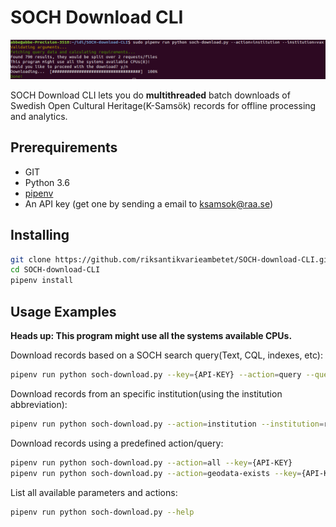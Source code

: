 # SOCH Download CLI

![screenshot](screenshot.png)

SOCH Download CLI lets you do **multithreaded** batch downloads of Swedish Open Cultural Heritage(K-Samsök) records for offline processing and analytics.

## Prerequirements

 - GIT
 - Python 3.6
 - [pipenv](https://docs.pipenv.org/)
 - An API key (get one by sending a email to ksamsok@raa.se)

## Installing

```bash
git clone https://github.com/riksantikvarieambetet/SOCH-download-CLI.git
cd SOCH-download-CLI
pipenv install
```

## Usage Examples

**Heads up: This program might use all the systems available CPUs.**

Download records based on a SOCH search query(Text, CQL, indexes, etc):

```bash
pipenv run python soch-download.py --key={API-KEY} --action=query --query=thumbnailExists=j
```

Download records from an specific institution(using the institution abbreviation):

```bash
pipenv run python soch-download.py --action=institution --institution=raa --key={API-KEY}
```

Download records using a predefined action/query:

```bash
pipenv run python soch-download.py --action=all --key={API-KEY}
pipenv run python soch-download.py --action=geodata-exists --key={API-KEY}
```

List all available parameters and actions:

```bash
pipenv run python soch-download.py --help
```
